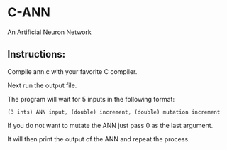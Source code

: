 C-ANN
=====

An Artificial Neuron Network

Instructions:
-------------

Compile ann.c with your favorite C compiler.

Next run the output file.

The program will wait for 5 inputs in the following format:

    (3 ints) ANN input, (double) increment, (double) mutation increment

If you do not want to mutate the ANN just pass 0 as the last argument.

It will then print the output of the ANN and repeat the process.
